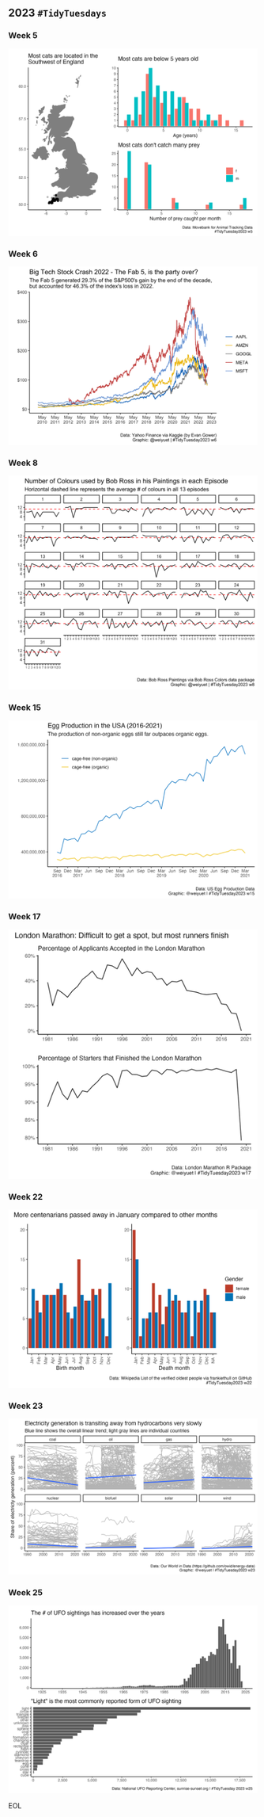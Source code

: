 ## 2023 `#TidyTuesdays`

### Week 5
![](https://github.com/weiyuet/tidy-tuesday/blob/main/2023/w5/pet-cats-uk.png)

### Week 6
![](https://github.com/weiyuet/tidy-tuesday/blob/main/2023/w6/big-tech-stock-prices.png)

### Week 8
![](https://github.com/weiyuet/tidy-tuesday/blob/main/2023/w8/bob-ross-paintings.png)

### Week 15
![](https://github.com/weiyuet/tidy-tuesday/blob/main/2023/w15/egg-production.png)

### Week 17
![](https://github.com/weiyuet/tidy-tuesday/blob/main/2023/w17/london-marathon.png)

### Week 22
![](https://github.com/weiyuet/tidy-tuesday/blob/main/2023/w22/centenarians.png)

### Week 23
![](https://github.com/weiyuet/tidy-tuesday/blob/main/2023/w23/electricity-generation-share.png)

### Week 25
![](https://github.com/weiyuet/tidy-tuesday/blob/main/2023/w25/ufo.png)

EOL